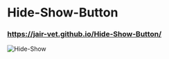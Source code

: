 # Hide-Show-Button

### https://jair-vet.github.io/Hide-Show-Button/

![Hide-Show](https://user-images.githubusercontent.com/63264620/215596414-a065346e-2119-4324-a778-5ca4ad9bd3b3.png)
